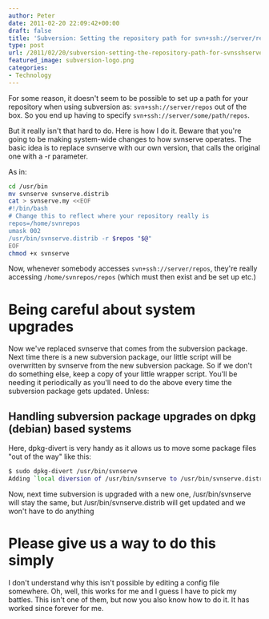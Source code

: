 ```yaml
---
author: Peter
date: 2011-02-20 22:09:42+00:00
draft: false
title: 'Subversion: Setting the repository path for svn+ssh://server/repos'
type: post
url: /2011/02/20/subversion-setting-the-repository-path-for-svnsshserve/
featured_image: subversion-logo.png
categories:
- Technology
---
```


For some reason, it doesn't seem to be possible to set up a path for your repository when using subversion as: `svn+ssh://server/repos` out of the box. So you end up having to specify `svn+ssh://server/some/path/repos`.

But it really isn't that hard to do. Here is how I do it. Beware that you're going to be making system-wide changes to how svnserve operates. The basic idea is to replace svnserve with our own version, that calls the original one with a -r parameter.

<!-- more -->

As in:

```bash
cd /usr/bin
mv svnserve svnserve.distrib
cat > svnserve.my <<EOF
#!/bin/bash
# Change this to reflect where your repository really is
repos=/home/svnrepos
umask 002
/usr/bin/svnserve.distrib -r $repos "$@"
EOF
chmod +x svnserve
```


Now, whenever somebody accesses `svn+ssh://server/repos`, they're really accessing `/home/svnrepos/repos` (which must then exist and be set up etc.)


# Being careful about system upgrades


Now we've replaced svnserve that comes from the subversion package. Next time there is a new subversion package, our little script will be overwritten by svnserve from the new subversion package. So if we don't do something else, keep a copy of your little wrapper script. You'll be needing it periodically as you'll need to do the above every time the subversion package gets updated. Unless:


## Handling subversion package upgrades on dpkg (debian) based systems


Here, dpkg-divert is very handy as it allows us to move some package files "out of the way" like this:


```bash
$ sudo dpkg-divert /usr/bin/svnserve
Adding `local diversion of /usr/bin/svnserve to /usr/bin/svnserve.distrib'
```

Now, next time subversion is upgraded with a new one, /usr/bin/svnserve will stay the same, but /usr/bin/svnserve.distrib will get updated and we won't have to do anything


# Please give us a way to do this simply


I don't understand why this isn't possible by editing a config file somewhere. Oh, well, this works for me and I guess I have to pick my battles. This isn't one of them, but now you also know how to do it. It has worked since forever for me.
